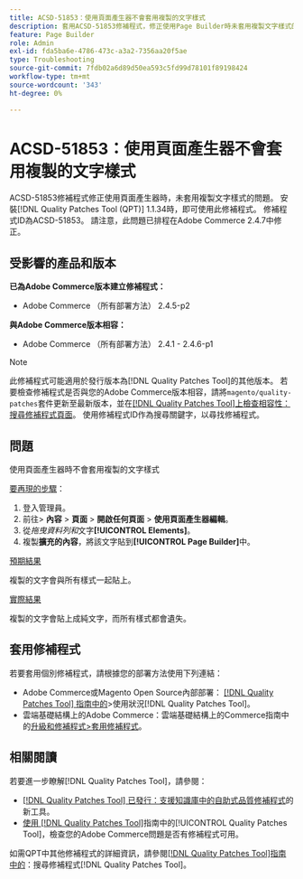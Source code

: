 ```yaml
---
title: ACSD-51853：使用頁面產生器不會套用複製的文字樣式
description: 套用ACSD-51853修補程式，修正使用Page Builder時未套用複製文字樣式的Adobe Commerce問題。
feature: Page Builder
role: Admin
exl-id: fda5ba6e-4786-473c-a3a2-7356aa20f5ae
type: Troubleshooting
source-git-commit: 7fdb02a6d89d50ea593c5fd99d78101f89198424
workflow-type: tm+mt
source-wordcount: '343'
ht-degree: 0%

---
```


# ACSD-51853：使用頁面產生器不會套用複製的文字樣式

ACSD-51853修補程式修正使用頁面產生器時，未套用複製文字樣式的問題。 安裝[!DNL Quality Patches Tool (QPT)] 1.1.34時，即可使用此修補程式。 修補程式ID為ACSD-51853。 請注意，此問題已排程在Adobe Commerce 2.4.7中修正。

## 受影響的產品和版本

**已為Adobe Commerce版本建立修補程式：**

* Adobe Commerce （所有部署方法） 2.4.5-p2

**與Adobe Commerce版本相容：**

* Adobe Commerce （所有部署方法） 2.4.1 - 2.4.6-p1

>[!NOTE]
>
>此修補程式可能適用於發行版本為[!DNL Quality Patches Tool]的其他版本。 若要檢查修補程式是否與您的Adobe Commerce版本相容，請將`magento/quality-patches`套件更新至最新版本，並在[[!DNL Quality Patches Tool]上檢查相容性：搜尋修補程式頁面](https://experienceleague.adobe.com/tools/commerce-quality-patches/index.html?lang=zh-Hant)。 使用修補程式ID作為搜尋關鍵字，以尋找修補程式。

## 問題

使用頁面產生器時不會套用複製的文字樣式

<u>要再現的步驟</u>：

1. 登入管理員。
1. 前往> **內容** > **頁面** > **開啟任何頁面** > **使用頁面產生器編輯**。
1. 從&#x200B;*拖曳資料列和*&#x200B;文字&#x200B;**[!UICONTROL Elements]**。
1. 複製&#x200B;**擴充的內容**，將該文字貼到&#x200B;**[!UICONTROL Page Builder]**&#x200B;中。

<u>預期結果</u>

複製的文字會與所有樣式一起貼上。

<u>實際結果</u>

複製的文字會貼上成純文字，而所有樣式都會遺失。

## 套用修補程式

若要套用個別修補程式，請根據您的部署方法使用下列連結：

* Adobe Commerce或Magento Open Source內部部署： [[!DNL Quality Patches Tool] 指南中的](/help/tools/quality-patches-tool/usage.md)>使用狀況[!DNL Quality Patches Tool]。
* 雲端基礎結構上的Adobe Commerce：雲端基礎結構上的Commerce指南中的[升級和修補程式>套用修補程式](https://experienceleague.adobe.com/docs/commerce-cloud-service/user-guide/develop/upgrade/apply-patches.html?lang=zh-Hant)。

## 相關閱讀

若要進一步瞭解[!DNL Quality Patches Tool]，請參閱：

* [[!DNL Quality Patches Tool] 已發行：支援知識庫中的自助式品質修補程式](https://experienceleague.adobe.com/zh-hant/docs/commerce-operations/tools/quality-patches-tool/quality-patches-tool-to-self-serve-quality-patches)的新工具。
* [使用 [!DNL Quality Patches Tool]](/help/tools/quality-patches-tool/patches-available-in-qpt/check-patch-for-magento-issue-with-magento-quality-patches.md)指南中的[!UICONTROL Quality Patches Tool]，檢查您的Adobe Commerce問題是否有修補程式可用。


如需QPT中其他修補程式的詳細資訊，請參閱[[!DNL Quality Patches Tool]指南中的](https://experienceleague.adobe.com/tools/commerce-quality-patches/index.html?lang=zh-Hant)：搜尋修補程式[!DNL Quality Patches Tool]。
